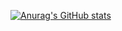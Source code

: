 [![Anurag's GitHub stats](https://github-readme-stats.vercel.app/api?username=kkkaychen&theme=prussian&show_icons=true?include_all_commits=true)](https://github.com/anuraghazra/github-readme-stats)
